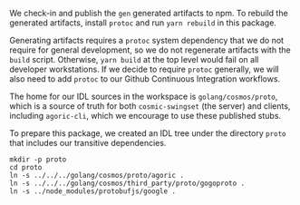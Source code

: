 We check-in and publish the `gen` generated artifacts to npm.
To rebuild the generated artifacts, install `protoc` and run `yarn rebuild` in
this package.

Generating artifacts requires a `protoc` system dependency that we
do not require for general development, so we do not regenerate artifacts with
the `build` script.
Otherwise, `yarn build` at the top level would fail on all developer
workstations.
If we decide to require `protoc` generally, we will also need to add `protoc`
to our Github Continuous Integration workflows.

The home for our IDL sources in the workspace is `golang/cosmos/proto`, which
is a source of truth for both `cosmic-swingset` (the server) and clients,
including `agoric-cli`, which we encourage to use these published stubs.

To prepare this package, we created an IDL tree under the directory `proto`
that includes our transitive dependencies.

```console
mkdir -p proto
cd proto
ln -s ../../../golang/cosmos/proto/agoric .
ln -s ../../../golang/cosmos/third_party/proto/gogoproto .
ln -s ../node_modules/protobufjs/google .
```
